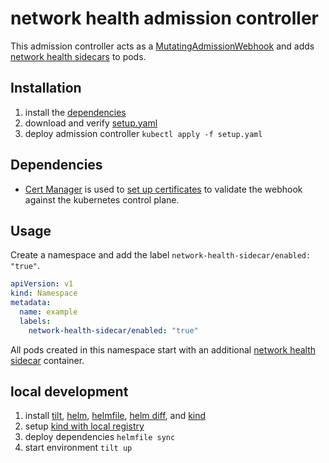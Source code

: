 # network health admission controller

This admission controller acts as a [MutatingAdmissionWebhook](https://kubernetes.io/docs/reference/access-authn-authz/admission-controllers/#mutatingadmissionwebhook) and adds [network health sidecars](https://github.com/damoon/network-health-sidecar) to pods.


## Installation

1. install the [dependencies](#Dependencies)
2. download and verify [setup.yaml](setup.yaml)
3. deploy admission controller `kubectl apply -f setup.yaml`

## Dependencies

- [Cert Manager](https://cert-manager.io/docs/installation/helm/#installing-with-helm) is used to [set up certificates](https://cert-manager.io/docs/concepts/ca-injector/) to validate the webhook against the kubernetes control plane.


## Usage

Create a namespace and add the label `network-health-sidecar/enabled: "true"`.

``` yaml
apiVersion: v1
kind: Namespace
metadata:
  name: example
  labels:
    network-health-sidecar/enabled: "true"
```

All pods created in this namespace start with an additional [network health sidecar](https://github.com/damoon/network-health-sidecar) container.


## local development

1. install [tilt](https://docs.tilt.dev/install.html), [helm](https://helm.sh/docs/intro/install/#from-script), [helmfile](https://github.com/roboll/helmfile#installation), [helm diff](https://github.com/databus23/helm-diff#using-helm-plugin-manager--23x), and [kind](https://kind.sigs.k8s.io/docs/user/quick-start/#installation)
2. setup [kind with local registry](https://github.com/tilt-dev/kind-local#how-to-try-it)
3. deploy dependencies `helmfile sync`
4. start environment `tilt up`
